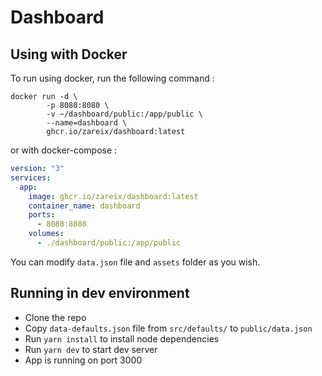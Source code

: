 # Dashboard

## Using with Docker

To run using docker, run the following command :

```
docker run -d \
        -p 8080:8080 \
        -v ~/dashboard/public:/app/public \
        --name=dashboard \
        ghcr.io/zareix/dashboard:latest
```

or with docker-compose :

```yml
version: "3"
services:
  app:
    image: ghcr.io/zareix/dashboard:latest
    container_name: dashboard
    ports:
      - 8080:8080
    volumes:
      - ./dashboard/public:/app/public
```

You can modify `data.json` file and `assets` folder as you wish.

## Running in dev environment

- Clone the repo
- Copy `data-defaults.json` file from `src/defaults/` to `public/data.json`
- Run `yarn install` to install node dependencies
- Run `yarn dev` to start dev server
- App is running on port 3000
